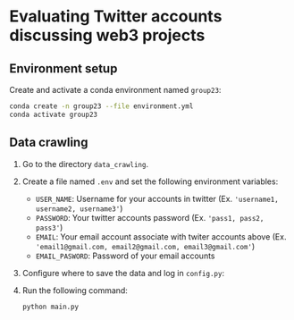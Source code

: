 # Evaluating Twitter accounts discussing web3 projects


## Environment setup

Create and activate a conda environment named `group23`:

```sh
conda create -n group23 --file environment.yml
conda activate group23
```

## Data crawling

1. Go to the directory `data_crawling`.

2. Create a file named `.env` and set the following environment variables:

   * `USER_NAME`: Username for your accounts in twitter (Ex. `'username1, username2, username3'`)
   * `PASSWORD`:  Your twitter accounts password (Ex. `'pass1, pass2, pass3'`)
   * `EMAIL`: Your email account associate with twiter accounts above (Ex. `'email1@gmail.com, email2@gmail.com, email3@gmail.com'`)
   * `EMAIL_PASWORD`: Password of your email accounts

3. Configure where to save the data and log in `config.py`:

4. Run the following command:
   ```sh
   python main.py
   ```
